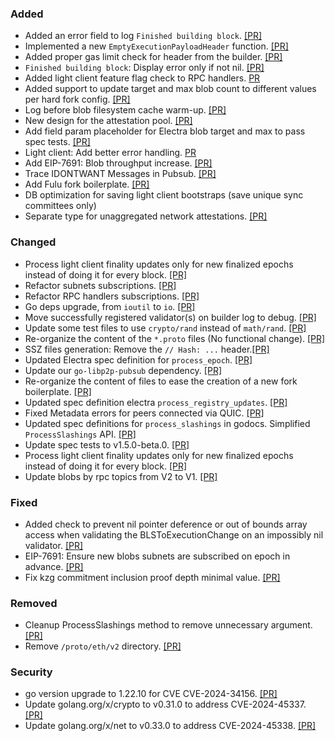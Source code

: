 ### Added

- Added an error field to log `Finished building block`. [[PR]](https://github.com/prysmaticlabs/prysm/pull/14696)
- Implemented a new `EmptyExecutionPayloadHeader` function. [[PR]](https://github.com/prysmaticlabs/prysm/pull/14713)
- Added proper gas limit check for header from the builder. [[PR]](https://github.com/prysmaticlabs/prysm/pull/14707)
- `Finished building block`: Display error only if not nil. [[PR]](https://github.com/prysmaticlabs/prysm/pull/14722)
- Added light client feature flag check to RPC handlers. [PR](https://github.com/prysmaticlabs/prysm/pull/14736)
- Added support to update target and max blob count to different values per hard fork config. [[PR]](https://github.com/prysmaticlabs/prysm/pull/14678)
- Log before blob filesystem cache warm-up. [[PR]](https://github.com/prysmaticlabs/prysm/pull/14735)
- New design for the attestation pool. [[PR]](https://github.com/prysmaticlabs/prysm/pull/14324)
- Add field param placeholder for Electra blob target and max to pass spec tests. [[PR]](https://github.com/prysmaticlabs/prysm/pull/14733)
- Light client: Add better error handling. [PR](https://github.com/prysmaticlabs/prysm/pull/14749)
- Add EIP-7691: Blob throughput increase. [[PR]](https://github.com/prysmaticlabs/prysm/pull/14750)
- Trace IDONTWANT Messages in Pubsub. [[PR]](https://github.com/prysmaticlabs/prysm/pull/14778)
- Add Fulu fork boilerplate. [[PR]](https://github.com/prysmaticlabs/prysm/pull/14771)
- DB optimization for saving light client bootstraps (save unique sync committees only)
- Separate type for unaggregated network attestations. [[PR]](https://github.com/prysmaticlabs/prysm/pull/14659)


### Changed

- Process light client finality updates only for new finalized epochs instead of doing it for every block. [[PR]](https://github.com/prysmaticlabs/prysm/pull/14713)
- Refactor subnets subscriptions. [[PR]](https://github.com/prysmaticlabs/prysm/pull/14711)
- Refactor RPC handlers subscriptions. [[PR]](https://github.com/prysmaticlabs/prysm/pull/14732)
- Go deps upgrade, from `ioutil` to `io`. [[PR]](https://github.com/prysmaticlabs/prysm/pull/14737)
- Move successfully registered validator(s) on builder log to debug. [[PR]](https://github.com/prysmaticlabs/prysm/pull/14735)
- Update some test files to use `crypto/rand` instead of `math/rand`. [[PR]](https://github.com/prysmaticlabs/prysm/pull/14747)
- Re-organize the content of the `*.proto` files (No functional change). [[PR]](https://github.com/prysmaticlabs/prysm/pull/14755)
- SSZ files generation: Remove the `// Hash: ...` header.[[PR]](https://github.com/prysmaticlabs/prysm/pull/14760)
- Updated Electra spec definition for `process_epoch`. [[PR]](https://github.com/prysmaticlabs/prysm/pull/14768)
- Update our `go-libp2p-pubsub` dependency. [[PR]](https://github.com/prysmaticlabs/prysm/pull/14770)
- Re-organize the content of files to ease the creation of a new fork boilerplate. [[PR]](https://github.com/prysmaticlabs/prysm/pull/14761)
- Updated spec definition electra `process_registry_updates`. [[PR]](https://github.com/prysmaticlabs/prysm/pull/14767)
- Fixed Metadata errors for peers connected via QUIC. [[PR]](https://github.com/prysmaticlabs/prysm/pull/14776)
- Updated spec definitions for `process_slashings` in godocs. Simplified `ProcessSlashings` API. [[PR]](https://github.com/prysmaticlabs/prysm/pull/14766)
- Update spec tests to v1.5.0-beta.0. [[PR]](https://github.com/prysmaticlabs/prysm/pull/14788)
- Process light client finality updates only for new finalized epochs instead of doing it for every block. [[PR]](https://github.com/prysmaticlabs/prysm/pull/14718)
- Update blobs by rpc topics from V2 to V1. [[PR]](https://github.com/prysmaticlabs/prysm/pull/14785)

### Fixed

- Added check to prevent nil pointer deference or out of bounds array access when validating the BLSToExecutionChange on an impossibly nil validator. [[PR]](https://github.com/prysmaticlabs/prysm/pull/14705)
- EIP-7691: Ensure new blobs subnets are subscribed on epoch in advance. [[PR]](https://github.com/prysmaticlabs/prysm/pull/14759)
- Fix kzg commitment inclusion proof depth minimal value. [[PR]](https://github.com/prysmaticlabs/prysm/pull/14787)

### Removed

- Cleanup ProcessSlashings method to remove unnecessary argument. [[PR]](https://github.com/prysmaticlabs/prysm/pull/14762)
- Remove `/proto/eth/v2` directory. [[PR]](https://github.com/prysmaticlabs/prysm/pull/14765)

### Security

- go version upgrade to 1.22.10 for CVE CVE-2024-34156. [[PR]](https://github.com/prysmaticlabs/prysm/pull/14729)
- Update golang.org/x/crypto to v0.31.0 to address CVE-2024-45337. [[PR]](https://github.com/prysmaticlabs/prysm/pull/14777)
- Update golang.org/x/net to v0.33.0 to address CVE-2024-45338. [[PR]](https://github.com/prysmaticlabs/prysm/pull/14780)
